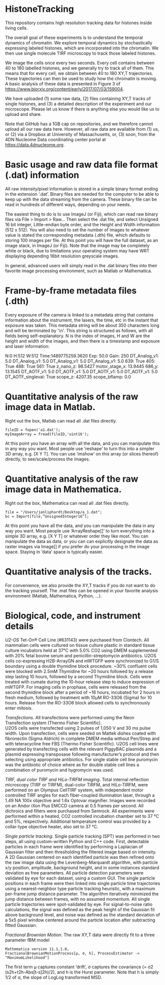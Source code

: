 # HistoneTracking

This repository contains high resolution tracking data for histones inside living cells. 

The overall goal of these experiments is to understand the temporal dynamics of chromatin. 
We explore temporal dynamics by stochastically expressing labeled histones, which are 
incorporated into the chromatin. We then use single molecule TIRF microscopy to 
track those labeled histones. 

We image the cells once every two seconds. Every cell contains between 40 to 180 labelled histones, and we generally try to track all of them. 
This means that for every cell, we obtain between 40 to 180 XY,T trajectories. These trajectories can then be used to study how the 
chromatin is moving. A basic analysis of these data is presented in Figure 3 of 
https://www.biorxiv.org/content/early/2017/07/03/159004.   
 
We have uploaded (1) some raw data, (2) files containing XY,T tracks of single histones, 
and (3) a detailed description of the experiment and our microscope. 
Please let us know if there is anything else you would like us to upload and share.

Note that GitHub has a 1GB cap on repositories, and we therefore cannot upload all our raw data here. 
However, all raw data are available from (1) us, or (2) via a Dropbox at University of Massachusetts, or, (3) soon, from the 
4DN Nucleome Data coordinating center portal at https://data.4dnucleome.org.  

# Basic usage and raw data file format (.dat) information

All raw intensity/pixel information is stored in a simple binary format ending in the extension ‘.dat’. 
Binary files are needed for the computer to be able to keep up with the data streaming from the camera. 
These binary file can be read in hundreds of different ways, depending on your needs.

The easiest thing to do is to use ImageJ (or Fiji), which can read raw binary files via File > Import > Raw... 
Then select the .dat file, and select Unsigned 16 bit integer, Little-endian byte order, and the 
Height and Width information (512 x 512). You will also need to set the number of images to whatever 
value is stated the corresponding metadata (.dth) file, which defaults to storing 100 images per file. 
At this point you will have the full dataset, as an image stack, in ImageJ (or Fiji). 
Note that the image may be completely white or black, due to limitations your operating system may 
have WRT displaying depending 16bit resolution greyscale images.

In general, advanced users will simply read in the .dat binary files into their favorite image processing 
environment, such as Matlab or Mathematica.

# Frame-by-frame metadata files (.dth)

Every exposure of the camera is linked to a metadata string that contains information about the instrument,
the lasers, the time, etc in the instant that exposure was taken. This metadata string will be about 350 characters 
long and will be terminated by '\n'. This string is structured as follows, with all fields being 
self-explanatory. N is the index of images, H and W are the height and width of the images, and 
then there is a timestamp and exposure and laser information:

N:0 
H:512 
W:512 
Time:1489775259.3620 
Exp: 50.0 
Gain: 250 
DT_Analog_v1: 5.0 
DT_Analog_v1: 5.0 
DT_Analog_v1: 5.0 
DT_Analog_v1: 5.0 
639: True 
405: True 
488: True 
561: True 
z_nano_z: 98.5427 
motor_stage_x: 13.9445 
686_y: 13.1545 
DT_AOTF_v1: 5.0 
DT_AOTF_v1: 5.0 
DT_AOTF_v1: 5.0 
DT_AOTF_v1: 5.0 
DT_AOTF_singleval: True 
scope_z: 4207.35 
scope_bflamp: 0.0 

# Quantitative analysis of the raw image data in Matlab. 

Right out the box, Matlab can read all .dat files directly. 
```
fileID = fopen('a1.dat');
myImageArray = fread(fileID,'uint16');
```
At this point you have an array with all the data, and you can manipulate this in any way you want. 
Most people use ‘reshape’ to turn this into a simpler 3D array, e.g. [X Y T]. 
You can use ‘imshow’ on this array (or slices thereof) directly, to see/scale/process the images.

# Quantitative analysis of the raw image data in Mathematica. 

Right out the box, Mathematica can read all .dat files directly. 
```
file = "/Users/janliphardt/Desktop/a_1.dat";
bc = Import[file,”UnsignedInteger16”];
```
At this point you have all the data, and you can manipulate the data in any way you want. 
Most people use ‘ArrayReshape[]’ to turn everything into a simple 3D array, e.g. [X Y T] 
or whatever order they like most. You can manipulate the data as data, or you can can explicitly 
designate the data as raster images via Image[] if you prefer do your processing 
in the image space. Staying in ‘data’ space is typically easier. 

# Quantitative analysis of the tracks.

For convenience, we also provide the XY,T tracks if you do not want to do the tracking yourself. 
The .mat files can be opened in your favorite analysis environment (Matlab, Mathematica, Python, ...).

# Biological, code, and instrument details

*U2-OS* Tet-On® Cell Line (#631143) were purchased from Clontech. All mammalian cells were cultured on tissue culture plastic in standard tissue culture incubators held at 37°C with 5.0% CO2 using DMEM supplemented with 20% fetal bovine serum and penicillin-streptomycin antibiotics. 
U2OS cells co-expressing H2B-ArrayGN and mWTGFP were synchronized to G1/S boundary using a double thymidine block procedure. 
~30% confluent cells were blocked with 2.5mM Thymidine for ~20 hours followed by a release step lasting 10 hours, followed by a second Thymidine block. 
Cells were treated with cumate during the 10-hour release step to induce expression of mWTGFP. For imaging cells in prophase, 
cells were released from the second thymidine block after a period of ~16 hours, incubated for 2 hours in fresh medium, 
followed by treatment with 10μM RO-33O6 (Sigma) for 10 hours. Release from the RO-33O6 block allowed cells to synchronously enter mitosis.

*Transfections*. All transfections were performed using the Neon Transfection system (Thermo Fisher Scientific).  
U2OS cells were transfected using 2 pulses of 1,050 V and 30 ms pulse width. 
Upon transfection, cells were seeded on Mattek dishes coated with fibronectin (Sigma Aldrich) in complete DMEM media without Pen/Strep and with teteracycline free FBS (Thermo Fisher Scientific). 
U2OS cell lines were generated by transfecting cells with the relevant PiggyBAC plasmids and a plasmid expressing transposase following manufacturer’s 
protocol and then selecting using appropriate antibiotics. For single stable cell line puromycin was the antibiotic of choice where as for double stable cell lines a combination of puromycin and hygromycin was used. 

*TIRF, dual color TIRF and HiLo-TIRFM imaging*. Total internal reflection microscopy (TIRF or TIRFM), dual-color TIRFM, and HiLo-TIRFM, 
were performed on an Olympus CellTIRF system, with independent motor controlled TIRF angles for each fiber-coupled illumination laser, 
through a 1.49 NA 100x objective and 1.6x Optovar magnifier. 
Images were recorded on an Andor iXon Plus EMCCD camera at 0.5 frames per second.
All dichroics and filters were purchased from Semrock. 
All experiments were performed within a heated, CO2 controlled incubation chamber set to 37 °C and 5%, respectively. 
Additional temperature control was provided by a collar-type objective heater, also set to 37 °C.

*Single particle tracking*. Single particle tracking (SPT) was performed in two steps, all using custom-written Python and C++ code. 
First, detectable particles in each frame were identified by performing a Laplacian of Gaussian filter and then thresholding 
the filtered image based on intensity. A 2D Gaussian centered on each identified particle was then refined onto the raw image data 
using the Levenberg-Marquardt algorithm, with particle x/y position, amplitude, background height, and in some instances standard 
deviation as free parameters. All particle detection parameters were validated by eye for each dataset, using a custom GUI. 
The single particle positions in each frame were then linked into single particle time trajectories using a nearest-neighbor 
type particle tracking heuristic, with a maximum per-frame jump distance parameter. The algorithm iteratively minimized the 
jump distance between frames, with no assumed momentum. All single particle trajectories were spot-validated by eye. For 
signal-to-noise ratio calculations, the signal was defined as the peak height of the Gaussian fit above background level, 
and noise was defined as the standard deviation of a 5x5 pixel window centered around the particle location after subtracting 
fitted Gaussian.

*Fractional Brownian Motion*. The raw XY,T data were directly fit to a three parameter fBM model 
```
Mathematica version 11.1.1.0, 
FractionalBrownianMotionProcess[μ, σ, h], ProcessEstimator -> "MaximumLikelihood"]
``` 
The first term μ captures constant ‘drift’, σ captures the covariance (= σ2 (s2h+t2h-Abs[t-s]2h)/2), and h is the Hurst parameter. 
Note that h is simply 1/2 of α, the slope of LogLog transformed MSD.


 



  
